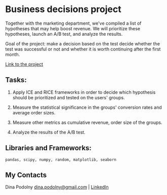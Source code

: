 # Business decisions project

Together with the marketing department, we've compiled a list of hypotheses that may help boost revenue. We will prioritize these hypotheses, launch an A/B test, and analyze the results.

Goal of the project: make a decision based on the test decide whether the test was successful or not and whether it is worth continuing after the first month.

[Link to the project](https://dinapodolny.github.io/business_decisions/business_decisions.htmll)

## Tasks:

1. Apply ICE and RICE frameworks in order to decide which hypothesis should be prioritized and tested on the users' groups.

2. Measure the statistical significance in the groups' conversion rates and average order sizes. 

3. Measure other metrics as cumulative revenue, order size of the groups.

4. Analyze the results of the A/B test.

## Libraries and Frameworks:
`pandas, scipy, numpy, random, matplotlib, seaborn`

## My Contacts
Dina Podolny 
dina.podolny@gmail.com | [LinkedIn](linkedin.com/in/dina-podolny)
